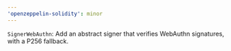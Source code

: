 ```yaml
---
'openzeppelin-solidity': minor
---
```


`SignerWebAuthn`: Add an abstract signer that verifies WebAuthn signatures, with a P256 fallback.
